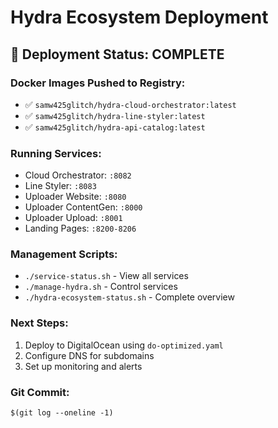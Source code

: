 # Hydra Ecosystem Deployment

## 🚀 Deployment Status: COMPLETE

### Docker Images Pushed to Registry:
- ✅ `samw425glitch/hydra-cloud-orchestrator:latest`
- ✅ `samw425glitch/hydra-line-styler:latest`
- ✅ `samw425glitch/hydra-api-catalog:latest`

### Running Services:
- Cloud Orchestrator: `:8082`
- Line Styler: `:8083` 
- Uploader Website: `:8080`
- Uploader ContentGen: `:8000`
- Uploader Upload: `:8001`
- Landing Pages: `:8200-8206`

### Management Scripts:
- `./service-status.sh` - View all services
- `./manage-hydra.sh` - Control services
- `./hydra-ecosystem-status.sh` - Complete overview

### Next Steps:
1. Deploy to DigitalOcean using `do-optimized.yaml`
2. Configure DNS for subdomains
3. Set up monitoring and alerts

### Git Commit:
`$(git log --oneline -1)`
